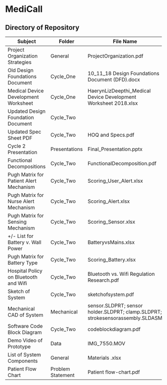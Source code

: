 # MediCall

## Directory of Repository

| Subject                                 | Folder            | File Name                                                                      | Objectives      |
|-----------------------------------------|-------------------|--------------------------------------------------------------------------------|-----------------|
| Project Organization Strategies         | General           | ProjectOrganization.pdf                                                        |                 |
| Old Design Foundations Document         | Cycle_One         | 10_11_18 Design Foundations Document (DFD).docx                                |                 |
| Medical Device Development Worksheet    | Cycle_One         | HaerynLizDeepthi_Medical Device Development Worksheet 2018.xlsx                |                 |
| Updated Design Foundation Document      | Cycle_Two         |                                                                                |                 |
| Updated Spec Sheet PDF                  | Cycle_Two         | HOQ and Specs.pdf                                                              |                 |
| Cycle 2 Presentation                    | Presentations     | Final_Presentation.pptx                                                        |                 |
| Functional Decompositions               | Cycle_Two         | FunctionalDecomposition.pdf                                                    | Objective 1     |
| Pugh Matrix for Patient Alert Mechanism | Cycle_Two         | Scoring_User_Alert.xlsx                                                        | Objective 2     |
| Pugh Matrix for Nurse Alert Mechanism   | Cycle_Two         | Scoring_Alert.xlsx                                                             | Objective 3     |
| Pugh Matrix for Sensing Mechanism       | Cycle_Two         | Scoring_Sensor.xlsx                                                            | Objective 4     |
| +/- List for Battery v. Wall Power      | Cycle_Two         | BatteryvsMains.xlsx                                                            | Objective 5     |
| Pugh Matrix for Battery Type            | Cycle_Two         | Scoring_Battery.xlsx                                                           |                 |
| Hospital Policy on Bluetooth and Wifi   | Cycle_Two         | Bluetooth vs. Wifi Regulation Research.pdf                                     | Objective 6     |
| Sketch of System                        | Cycle_Two         | sketchofsystem.pdf                                                             | Objective 7     |
| Mechanical CAD of System                | Mechanical        | sensor.SLDPRT; sensor holder.SLDPRT; clamp.SLDPRT; strokesensorassembly.SLDASM | Objective 7     |
| Software Code Block Diagram             | Cycle_Two         | codeblockdiagram.pdf                                                           | Objective 8     |
| Demo Video of Prototype                 | Data              | IMG_7550.MOV                                                                   | Objective 9, 10 |
| List of System Components               | General           | Materials .xlsx                                                                |                 |
| Patient Flow Chart                      | Problem Statement | Patient flow-chart.pdf                                                         |                 |
